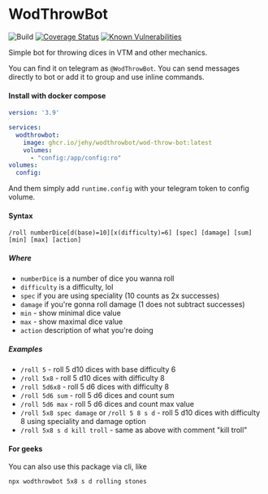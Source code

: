 # WodThrowBot

![Build](https://github.com/jehy/wodThrowBot/workflows/Build/badge.svg)
[![Coverage Status](https://coveralls.io/repos/github/jehy/wodThrowBot/badge.svg?branch=master)](https://coveralls.io/github/jehy/wodThrowBot?branch=master)
[![Known Vulnerabilities](https://snyk.io/test/github/jehy/wodThrowBot/badge.svg)](https://snyk.io/test/github/jehy/wodThrowBot)

Simple bot for throwing dices in VTM and other mechanics.

You can find it on telegram as `@WodThrowBot`. You can send messages directly to bot
or add it to group and use inline commands.
#### Install with docker compose
```yml
version: '3.9'

services:
  wodthrowbot:
    image: ghcr.io/jehy/wodthrowbot/wod-throw-bot:latest
    volumes:
      - "config:/app/config:ro"
volumes:
  config:
```
And them simply add `runtime.config` with your telegram token to config volume.
#### Syntax
```
/roll numberDice[d(base)=10][x(difficulty)=6] [spec] [damage] [sum] [min] [max] [action]
```

##### Where
* `numberDice` is a number of dice you wanna roll
* `difficulty` is a difficulty, lol
* `spec` if you are using speciality (10 counts as 2x successes)
* `damage` if you're gonna roll damage (1 does not subtract successes)
* `min` - show minimal dice value
* `max` - show maximal dice value
* `action` description of what you're doing

##### Examples
* `/roll 5` - roll 5 d10 dices with base difficulty 6
* `/roll 5x8` - roll 5 d10 dices with difficulty 8
* `/roll 5d6x8` - roll 5 d6 dices with difficulty 8
* `/roll 5d6 sum` - roll 5 d6 dices and count sum
* `/roll 5d6 max` - roll 5 d6 dices and count max value
* `/roll 5x8 spec damage` or `/roll 5 8 s d` - roll 5 d10 dices with difficulty 8 using speciality and damage option
* `/roll 5x8 s d kill troll` - same as above with comment "kill troll"

#### For geeks

You can also use this package via cli, like

```bash
npx wodthrowbot 5x8 s d rolling stones
```
